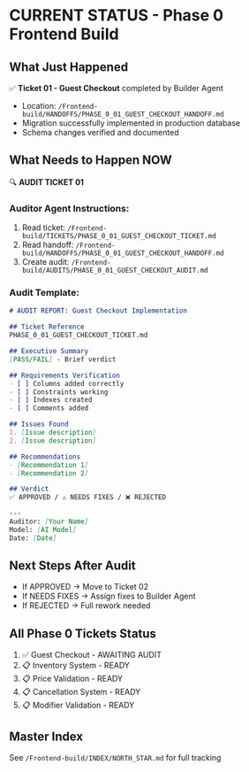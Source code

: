 # CURRENT STATUS - Phase 0 Frontend Build

## What Just Happened
✅ **Ticket 01 - Guest Checkout** completed by Builder Agent
- Location: `/Frontend-build/HANDOFFS/PHASE_0_01_GUEST_CHECKOUT_HANDOFF.md`
- Migration successfully implemented in production database
- Schema changes verified and documented

## What Needs to Happen NOW
🔍 **AUDIT TICKET 01**

### Auditor Agent Instructions:
1. Read ticket: `/Frontend-build/TICKETS/PHASE_0_01_GUEST_CHECKOUT_TICKET.md`
2. Read handoff: `/Frontend-build/HANDOFFS/PHASE_0_01_GUEST_CHECKOUT_HANDOFF.md`
3. Create audit: `/Frontend-build/AUDITS/PHASE_0_01_GUEST_CHECKOUT_AUDIT.md`

### Audit Template:
```markdown
# AUDIT REPORT: Guest Checkout Implementation

## Ticket Reference
PHASE_0_01_GUEST_CHECKOUT_TICKET.md

## Executive Summary
[PASS/FAIL] - Brief verdict

## Requirements Verification
- [ ] Columns added correctly
- [ ] Constraints working
- [ ] Indexes created
- [ ] Comments added

## Issues Found
1. [Issue description]
2. [Issue description]

## Recommendations
- [Recommendation 1]
- [Recommendation 2]

## Verdict
✅ APPROVED / ⚠️ NEEDS FIXES / ❌ REJECTED

---
Auditor: [Your Name]
Model: [AI Model]
Date: [Date]
```

## Next Steps After Audit
- If APPROVED → Move to Ticket 02
- If NEEDS FIXES → Assign fixes to Builder Agent
- If REJECTED → Full rework needed

## All Phase 0 Tickets Status
1. ✅ Guest Checkout - AWAITING AUDIT
2. 📋 Inventory System - READY
3. 📋 Price Validation - READY  
4. 📋 Cancellation System - READY
5. 📋 Modifier Validation - READY

## Master Index
See `/Frontend-build/INDEX/NORTH_STAR.md` for full tracking

